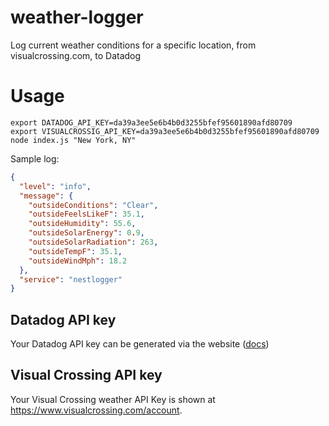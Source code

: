 # weather-logger

Log current weather conditions for a specific location, from visualcrossing.com, to Datadog

# Usage

```
export DATADOG_API_KEY=da39a3ee5e6b4b0d3255bfef95601890afd80709
export VISUALCROSSIG_API_KEY=da39a3ee5e6b4b0d3255bfef95601890afd80709
node index.js "New York, NY"
```

Sample log:

```json
{
  "level": "info",
  "message": {
    "outsideConditions": "Clear",
    "outsideFeelsLikeF": 35.1,
    "outsideHumidity": 55.6,
    "outsideSolarEnergy": 0.9,
    "outsideSolarRadiation": 263,
    "outsideTempF": 35.1,
    "outsideWindMph": 18.2
  },
  "service": "nestlogger"
}
```

## Datadog API key

Your Datadog API key can be generated via the website ([docs](https://docs.datadoghq.com/account_management/api-app-keys/))

## Visual Crossing API key

Your Visual Crossing weather API Key is shown at https://www.visualcrossing.com/account.
